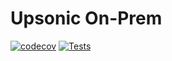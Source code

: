 # Upsonic On-Prem



[![codecov](https://codecov.io/gh/Upsonic/On-Prem/graph/badge.svg?token=6FRKWHXYLA)](https://codecov.io/gh/Upsonic/On-Prem)
[![Tests](https://github.com/Upsonic/On-Prem/actions/workflows/tests.yaml/badge.svg)](https://github.com/Upsonic/On-Prem/actions/workflows/tests.yaml)
